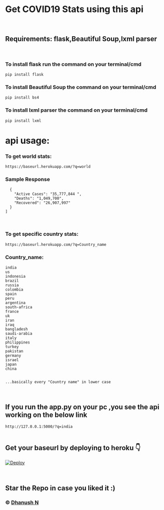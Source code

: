 # Get COVID19 Stats using this api 

<br>

## Requirements: flask,Beautiful Soup,lxml parser 
<br>


### To install flask run the command on your terminal/cmd
``` pip install flask ``` <br>
### To install Beautiful Soup the command on your terminal/cmd
``` pip install bs4 ``` <br>
### To install lxml parser the command on your terminal/cmd
``` pip install lxml ``` <br>

# api usage:

### To get world stats:
``` https://baseurl.herokuapp.com/?q=world ```

### Sample Response
``` [
  {
    "Active Cases": "35,777,844 ",
    "Deaths": "1,049,700",
    "Recovered": "26,907,997"
  }
]

```
<br>

### To get specific country stats:

``` https://baseurl.herokuapp.com/?q=Country_name ```

### Country_name:

```
india
us
indonesia
brazil
russia
colombia
spain
peru
argentina
south-africa
france
uk
iran
iraq
bangladesh
saudi-arabia
italy
philippines
turkey
pakistan
germany
israel
japan
china


...basically every "Country name" in lower case 
```
<br>

## If you run the app.py on your pc ,you see the api working on the below link
``` http://127.0.0.1:5000/?q=india ```
<br>
<br>

## Get your baseurl by deploying to heroku 👇
[![Deploy](https://www.herokucdn.com/deploy/button.svg)](https://heroku.com/deploy?template=https://github.com/RorYin/COVID19Statsapi)

<br>

## **Star the Repo in case you liked it :)**
### © [Dhanush N](https://github.com/RorYin)